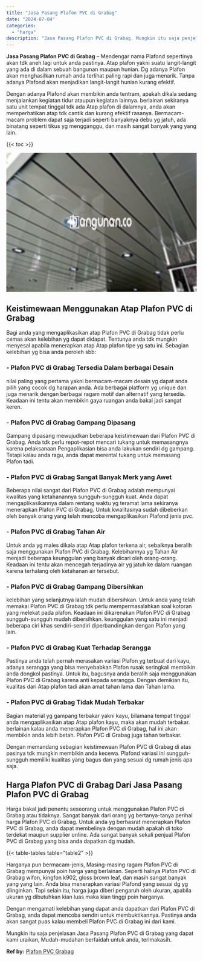 ```yaml
---
title: "Jasa Pasang Plafon PVC di Grabag"
date: "2024-07-04"
categories: 
  - "harga"
description: "Jasa Pasang Plafon PVC di Grabag. Mungkin itu saja penjelasan Jasa Pasang Plafon PVC di Grabag yang dapat kami uraikan, Mudah-mudahan berfaidah untuk anda, t..."
---
```


**Jasa Pasang Plafon PVC di Grabag** – Mendengar nama Plafond sepertinya akan tdk aneh lagi untuk anda pastinya. Atap plafon yakni suatu langit-langit yang ada di dalam sebuah bangunan maupun hunian. Dg adanya Plafon akan menghasilkan rumah anda terlihat paling rapi dan juga menarik. Tanpa adanya Plafond akan menjadikan langit-langit hunian kurang efektif.

Dengan adanya Plafond akan membikin anda tentram, apakah dikala sedang menjalankan kegiatan tidur ataupun kegiatan lainnya. berlainan sekiranya satu unit tempat tinggal tdk ada Atap plafon di dalamnya, anda akan memperhatikan atap tdk cantik dan kurang efektif rasanya. Bermacam-macam problem dapat saja terjadi seperti banyaknya debu yg jatuh, ada binatang seperti tikus yg mengganggu, dan masih sangat banyak yang yang lain.

{{< toc >}}

![Jasa Pasang Plafon PVC di Grabag](/images/flafond-pvc-murah07.png)

## Keistimewaan Menggunakan Atap Plafon PVC di Grabag

Bagi anda yang mengaplikasikan atap Plafon PVC di Grabag tidak perlu cemas akan kelebihan yg dapat didapat. Tentunya anda tdk mungkin menyesal apabila menerapkan atap Atap plafon tipe yg satu ini. Sebagian kelebihan yg bisa anda peroleh sbb:

### \- Plafon PVC di Grabag Tersedia Dalam berbagai Desain

nilai paling yang pertama yakni bermacam-macam desain yg dapat anda pilih yang cocok dg harapan anda. Ada berbagai platform yg unique dan juga menarik dengan berbagai ragam motif dan alternatif yang tersedia. Keadaan ini tentu akan membikin gaya ruangan anda bakal jadi sangat keren.

### \- Plafon PVC di Grabag Gampang Dipasang

Gampang dipasang mewujudkan beberapa keistimewaan dari Plafon PVC di Grabag. Anda tdk perlu repot-repot mencari tukang untuk memasangnya karena pelaksanaan Pengaplikasian bisa anda lakukan sendiri dg gampang. Tetapi kalau anda ragu, anda dapat merental tukang untuk memasang Plafon tadi.

### \- Plafon PVC di Grabag Sangat Banyak Merk yang Awet

Beberapa nilai sangat dari Plafon PVC di Grabag adalah mempunyai kwalitas yang ketahanannya sungguh-sungguh kuat. Anda dapat mengaplikasikannya dalam rentang waktu yg teramat lama sekiranya menerapkan Plafon PVC di Grabag. Untuk kwalitasnya sudah dibeberkan oleh banyak orang yang telah mencoba mengaplikasikan Plafond jenis pvc.

### \- Plafon PVC di Grabag Tahan Air

Untuk anda yg males dikala atap Atap plafon terkena air, sebaiknya beralih saja menggunakan Plafon PVC di Grabag. Kelebihannya yg Tahan Air menjadi beberapa keunggulan yang banyak dicari oleh orang-orang. Keadaan ini tentu akan mencegah terjadinya air yg jatuh ke dalam ruangan karena terhalang oleh ketahanan air tersebut.

### \- Plafon PVC di Grabag Gampang Dibersihkan

kelebihan yang selanjutnya ialah mudah dibersihkan. Untuk anda yang telah memakai Plafon PVC di Grabag tdk perlu mempermasalahkan soal kotoran yang melekat pada plafon. Keadaan ini dikarenakan Plafon PVC di Grabag sungguh-sungguh mudah dibersihkan. keunggulan yang satu ini menjadi beberapa ciri khas sendiri-sendiri diperbandingkan dengan Plafon yang lain.

### \- Plafon PVC di Grabag Kuat Terhadap Serangga

Pastinya anda telah pernah merasakan variasi Plafon yg terbuat dari kayu, adanya serangga yang bisa menyebabkan Plafon rusak seringkali membikin anda dongkol pastinya. Untuk itu, bagusnya anda beralih saja menggunakan Plafon PVC di Grabag karena anti kepada serangga. Dengan demikian itu, kualitas dari Atap plafon tadi akan amat tahan lama dan Tahan lama.

### \- Plafon PVC di Grabag Tidak Mudah Terbakar

Bagian material yg gampang terbakar yakni kayu, bilamana tempat tinggal anda mengaplikasikan atap Atap plafon kayu, maka akan mudah terbakar. berlainan kalau anda menerapkan Plafon PVC di Grabag, hal ini akan membikin anda lebih betah. Plafon PVC di Grabag juga tahan terbakar.

Dengan memandang sebagian keistimewaan Plafon PVC di Grabag di atas pasinya tdk mungkin membikin anda kecewa. Plafond variasi ini sungguh-sungguh memiliki kualitas yang bagus dan yang sesuai dg rumah jenis apa saja.

## Harga Plafon PVC di Grabag Dari Jasa Pasang Plafon PVC di Grabag

Harga bakal jadi penentu seseorang untuk menggunakan Plafon PVC di Grabag atau tidaknya. Sangat banyak dari orang yg bertanya-tanya perihal harga Plafon PVC di Grabag. Untuk anda yg berhasrat menerapkan Plafon PVC di Grabag, anda dapat membelinya dengan mudah apakah di toko terdekat maupun supplier online. Ada sangat banyak sekali penjual Plafon PVC di Grabag yang bisa anda dapatkan dg mudah.

{{< table-tables table="table2" >}}

Harganya pun bermacam-jenis, Masing-masing ragam Plafon PVC di Grabag mempunyai poin harga yang berlainan. Seperti halnya Plafon PVC di Grabag wifon, kingfon k902, gloss brown leaf, dan masih sangat banyak yang yang lain. Anda bisa menerapkan variasi Plafond yang sesuai dg yg diinginkan. Tapi selain itu, harga juga diberi pengaruh oleh ukuran, apabila ukuran yg dibutuhkan kian luas maka kian tinggi poin harganya.

Dengan mengamati kelebihan yang dapat anda dapatkan dari Plafon PVC di Grabag, anda dapat mencoba sendiri untuk membuktikannya. Pastinya anda akan sangat puas kalau membeli Plafon PVC di Grabag ini dari kami.

Mungkin itu saja penjelasan Jasa Pasang Plafon PVC di Grabag yang dapat kami uraikan, Mudah-mudahan berfaidah untuk anda, terimakasih.

**Ref by:** [Plafon PVC Grabag](https://id.wikipedia.org/wiki/Plafon)
